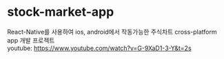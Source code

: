 # stock-market-app
React-Native를 사용하여 ios, android에서 작동가능한 주식차트 cross-platform app 개발 프로젝트<br/>
youtube: https://www.youtube.com/watch?v=G-9XaD1-3-Y&t=2s
